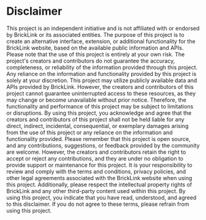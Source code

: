 # Disclaimer

This project is an independent initiative and is not affiliated with or endorsed by BrickLink or its associated entities. The purpose of this project is to create an alternative interface, extension, or additional functionality for the BrickLink website, based on the available public information and APIs.
Please note that the use of this project is entirely at your own risk. The project's creators and contributors do not guarantee the accuracy, completeness, or reliability of the information provided through this project. Any reliance on the information and functionality provided by this project is solely at your discretion.
This project may utilize publicly available data and APIs provided by BrickLink. However, the creators and contributors of this project cannot guarantee uninterrupted access to these resources, as they may change or become unavailable without prior notice. Therefore, the functionality and performance of this project may be subject to limitations or disruptions.
By using this project, you acknowledge and agree that the creators and contributors of this project shall not be held liable for any direct, indirect, incidental, consequential, or exemplary damages arising from the use of this project or any reliance on the information and functionality provided.
Please remember that this project is open source, and any contributions, suggestions, or feedback provided by the community are welcome. However, the creators and contributors retain the right to accept or reject any contributions, and they are under no obligation to provide support or maintenance for this project.
It is your responsibility to review and comply with the terms and conditions, privacy policies, and other legal agreements associated with the BrickLink website when using this project. Additionally, please respect the intellectual property rights of BrickLink and any other third-party content used within this project.
By using this project, you indicate that you have read, understood, and agreed to this disclaimer. If you do not agree to these terms, please refrain from using this project.
